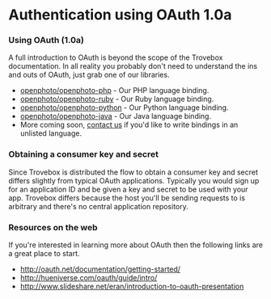 Authentication using OAuth 1.0a
=======================

### Using OAuth (1.0a)

A full introduction to OAuth is beyond the scope of the Trovebox documentation.
In all reality you probably don't need to understand the ins and outs of OAuth, just grab one of our libraries.

* <a href="https://github.com/photo/openphoto-php">openphoto/openphoto-php</a> - Our PHP language binding.
* <a href="https://github.com/photo/openphoto-ruby">openphoto/openphoto-ruby</a> - Our Ruby language binding.
* <a href="https://github.com/photo/openphoto-python">openphoto/openphoto-python</a> - Our Python language binding.
* <a href="https://github.com/photo/openphoto-java">openphoto/openphoto-java</a> - Our Java language binding.
* More coming soon, <a href="mailto:hello@openphoto.me">contact us</a> if you'd like to write bindings in an unlisted language.

### Obtaining a consumer key and secret

Since Trovebox is distributed the flow to obtain a consumer key and secret differs slightly from typical OAuth applications.
Typically you would sign up for an application ID and be given a key and secret to be used with your app.
Trovebox differs because the host you'll be sending requests to is arbitrary and there's no central application repository.

### Resources on the web

If you're interested in learning more about OAuth then the following links are a great place to start.

* http://oauth.net/documentation/getting-started/
* http://hueniverse.com/oauth/guide/intro/
* http://www.slideshare.net/eran/introduction-to-oauth-presentation
